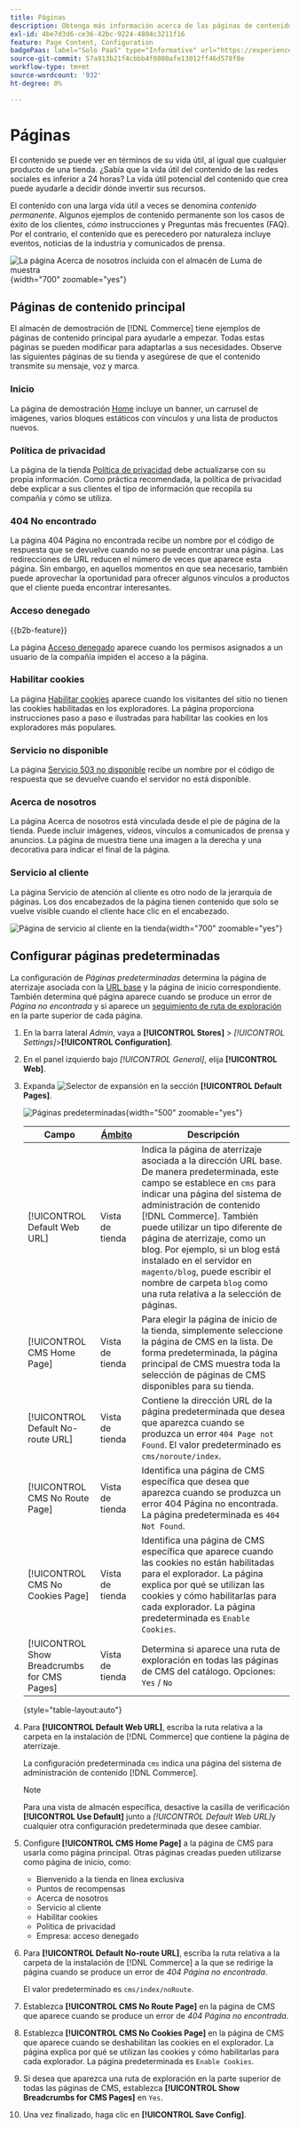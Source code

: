 ```yaml
---
title: Páginas
description: Obtenga más información acerca de las páginas de contenido principales incluidas en la tienda de demostración de  [!DNL Commerce] y sobre cómo cambiar la configuración de las páginas predeterminadas.
exl-id: 4be7d3d6-ce36-42bc-9224-4804c3211f16
feature: Page Content, Configuration
badgePaas: label="Solo PaaS" type="Informative" url="https://experienceleague.adobe.com/es/docs/commerce/user-guides/product-solutions" tooltip="Se aplica solo a proyectos de Adobe Commerce en la nube (infraestructura PaaS administrada por Adobe) y a proyectos locales."
source-git-commit: 57a913b21f4cbbb4f0800afe13012ff46d578f8e
workflow-type: tm+mt
source-wordcount: '932'
ht-degree: 0%

---
```


# Páginas

El contenido se puede ver en términos de su vida útil, al igual que cualquier producto de una tienda. ¿Sabía que la vida útil del contenido de las redes sociales es inferior a 24 horas? La vida útil potencial del contenido que crea puede ayudarle a decidir dónde invertir sus recursos.

El contenido con una larga vida útil a veces se denomina _contenido permanente_. Algunos ejemplos de contenido permanente son los casos de éxito de los clientes, _cómo_ instrucciones y Preguntas más frecuentes (FAQ). Por el contrario, el contenido que es perecedero por naturaleza incluye eventos, noticias de la industria y comunicados de prensa.

![La página Acerca de nosotros incluida con el almacén de Luma de muestra &#x200B;](./assets/storefront-about-us.png){width="700" zoomable="yes"}

## Páginas de contenido principal

El almacén de demostración de [!DNL Commerce] tiene ejemplos de páginas de contenido principal para ayudarle a empezar. Todas estas páginas se pueden modificar para adaptarlas a sus necesidades. Observe las siguientes páginas de su tienda y asegúrese de que el contenido transmite su mensaje, voz y marca.

### Inicio

La página de demostración [Home](../getting-started/storefront.md#home-page) incluye un banner, un carrusel de imágenes, varios bloques estáticos con vínculos y una lista de productos nuevos.

### Política de privacidad

La página de la tienda [Política de privacidad](../getting-started/privacy-policy.md) debe actualizarse con su propia información. Como práctica recomendada, la política de privacidad debe explicar a sus clientes el tipo de información que recopila su compañía y cómo se utiliza.

### 404 No encontrado

La página 404 Página no encontrada recibe un nombre por el código de respuesta que se devuelve cuando no se puede encontrar una página. Las redirecciones de URL reducen el número de veces que aparece esta página. Sin embargo, en aquellos momentos en que sea necesario, también puede aprovechar la oportunidad para ofrecer algunos vínculos a productos que el cliente pueda encontrar interesantes.

### Acceso denegado

{{b2b-feature}}

La página [Acceso denegado](../b2b/account-company-roles-permissions.md) aparece cuando los permisos asignados a un usuario de la compañía impiden el acceso a la página.

### Habilitar cookies

La página [Habilitar cookies](../getting-started/compliance-cookie-law.md) aparece cuando los visitantes del sitio no tienen las cookies habilitadas en los exploradores. La página proporciona instrucciones paso a paso e ilustradas para habilitar las cookies en los exploradores más populares.

### Servicio no disponible

La página [Servicio 503 no disponible](../configuration-reference/general/general.md) recibe un nombre por el código de respuesta que se devuelve cuando el servidor no está disponible.

### Acerca de nosotros

La página Acerca de nosotros está vinculada desde el pie de página de la tienda. Puede incluir imágenes, vídeos, vínculos a comunicados de prensa y anuncios. La página de muestra tiene una imagen a la derecha y una decorativa para indicar el final de la página.

### Servicio al cliente

La página Servicio de atención al cliente es otro nodo de la jerarquía de páginas. Los dos encabezados de la página tienen contenido que solo se vuelve visible cuando el cliente hace clic en el encabezado.

![Página de servicio al cliente en la tienda](./assets/storefront-customer-service.png){width="700" zoomable="yes"}

## Configurar páginas predeterminadas

La configuración de _Páginas predeterminadas_ determina la página de aterrizaje asociada con la [URL base](../stores-purchase/store-urls.md) y la página de inicio correspondiente. También determina qué página aparece cuando se produce un error de _Página no encontrada_ y si aparece un [seguimiento de ruta de exploración](../catalog/navigation-breadcrumb-trail.md) en la parte superior de cada página.

1. En la barra lateral _Admin_, vaya a **[!UICONTROL Stores]** > _[!UICONTROL Settings]_>**[!UICONTROL Configuration]**.

1. En el panel izquierdo bajo _[!UICONTROL General]_, elija **[!UICONTROL Web]**.

1. Expanda ![Selector de expansión](../assets/icon-display-expand.png) en la sección **[!UICONTROL Default Pages]**.

   ![Páginas predeterminadas](./assets/web-default-pages.png){width="500" zoomable="yes"}

   | Campo | [Ámbito](../getting-started/websites-stores-views.md#scope-settings) | Descripción |
   |--- |--- |--- |
   | [!UICONTROL Default Web URL] | Vista de tienda | Indica la página de aterrizaje asociada a la dirección URL base. De manera predeterminada, este campo se establece en `cms` para indicar una página del sistema de administración de contenido [!DNL Commerce]. También puede utilizar un tipo diferente de página de aterrizaje, como un blog. Por ejemplo, si un blog está instalado en el servidor en `magento/blog`, puede escribir el nombre de carpeta `blog` como una ruta relativa a la selección de páginas. |
   | [!UICONTROL CMS Home Page] | Vista de tienda | Para elegir la página de inicio de la tienda, simplemente seleccione la página de CMS en la lista. De forma predeterminada, la página principal de CMS muestra toda la selección de páginas de CMS disponibles para su tienda. |
   | [!UICONTROL Default No-route URL] | Vista de tienda | Contiene la dirección URL de la página predeterminada que desea que aparezca cuando se produzca un error `404 Page not Found`. El valor predeterminado es `cms/noroute/index`. |
   | [!UICONTROL CMS No Route Page] | Vista de tienda | Identifica una página de CMS específica que desea que aparezca cuando se produzca un error 404 Página no encontrada. La página predeterminada es `404 Not Found`. |
   | [!UICONTROL CMS No Cookies Page] | Vista de tienda | Identifica una página de CMS específica que aparece cuando las cookies no están habilitadas para el explorador. La página explica por qué se utilizan las cookies y cómo habilitarlas para cada explorador. La página predeterminada es `Enable Cookies`. |
   | [!UICONTROL Show Breadcrumbs for CMS Pages] | Vista de tienda | Determina si aparece una ruta de exploración en todas las páginas de CMS del catálogo. Opciones: `Yes` / `No` |

   {style="table-layout:auto"}

1. Para **[!UICONTROL Default Web URL]**, escriba la ruta relativa a la carpeta en la instalación de [!DNL Commerce] que contiene la página de aterrizaje.

   La configuración predeterminada `cms` indica una página del sistema de administración de contenido [!DNL Commerce].

   >[!NOTE]
   >
   >Para una vista de almacén específica, desactive la casilla de verificación **[!UICONTROL Use Default]** junto a _[!UICONTROL Default Web URL]_&#x200B;y cualquier otra configuración predeterminada que desee cambiar.

1. Configure **[!UICONTROL CMS Home Page]** a la página de CMS para usarla como página principal. Otras páginas creadas pueden utilizarse como página de inicio, como:

   - Bienvenido a la tienda en línea exclusiva
   - Puntos de recompensas
   - Acerca de nosotros
   - Servicio al cliente
   - Habilitar cookies
   - Política de privacidad
   - Empresa: acceso denegado

1. Para **[!UICONTROL Default No-route URL]**, escriba la ruta relativa a la carpeta de la instalación de [!DNL Commerce] a la que se redirige la página cuando se produce un error de _404 Página no encontrada_.

   El valor predeterminado es `cms/index/noRoute`.

1. Establezca **[!UICONTROL CMS No Route Page]** en la página de CMS que aparece cuando se produce un error de _404 Página no encontrada_.

1. Establezca **[!UICONTROL CMS No Cookies Page]** en la página de CMS que aparece cuando se deshabilitan las cookies en el explorador. La página explica por qué se utilizan las cookies y cómo habilitarlas para cada explorador. La página predeterminada es `Enable Cookies`.

1. Si desea que aparezca una ruta de exploración en la parte superior de todas las páginas de CMS, establezca **[!UICONTROL Show Breadcrumbs for CMS Pages]** en `Yes`.

1. Una vez finalizado, haga clic en **[!UICONTROL Save Config]**.
